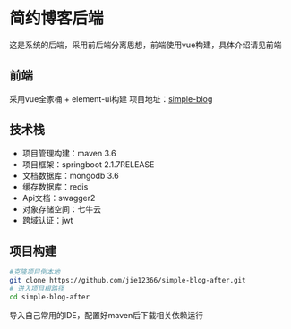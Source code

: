 # 简约博客后端
这是系统的后端，采用前后端分离思想，前端使用vue构建，具体介绍请见前端

## 前端
采用vue全家桶 + element-ui构建
项目地址：[simple-blog](https://github.com/jie12366/simple-blog.git)

## 技术栈

 - 项目管理构建：maven 3.6
 - 项目框架：springboot 2.1.7RELEASE
 - 文档数据库：mongodb 3.6
 - 缓存数据库：redis
 - Api文档：swagger2
 - 对象存储空间：七牛云
 - 跨域认证：jwt

## 项目构建

``` bash
#克隆项目倒本地
git clone https://github.com/jie12366/simple-blog-after.git
# 进入项目根路径
cd simple-blog-after
```
导入自己常用的IDE，配置好maven后下载相关依赖运行
